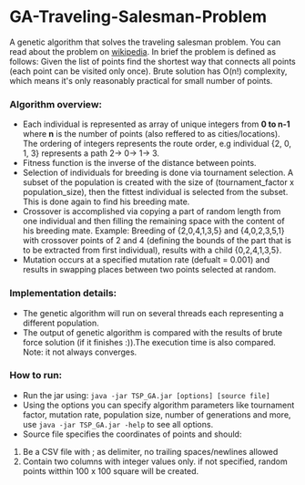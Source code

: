 # GA-Traveling-Salesman-Problem
A genetic algorithm that solves the traveling salesman problem.
You can read about the problem on [wikipedia](https://en.wikipedia.org/wiki/Travelling_salesman_problem).
In brief the problem is defined as follows: Given the list of points find the shortest way that connects all points (each point can be visited only once). Brute solution has O(n!) complexity, which means it's only reasonably practical for small number of points.

### Algorithm overview:
* Each individual is represented as array of unique integers from **0 to n-1** where **n** is the number of points (also reffered to as cities/locations). The ordering of integers represents the route order, e.g individual {2, 0, 1, 3} represents a path 2-> 0-> 1-> 3.
* Fitness function is the inverse of the distance between points.
* Selection of individuals for breeding is done via tournament selection. A subset of the population is created with the size of (tournament_factor x population_size), then the fittest individual is selected from the subset. This is done again to find his breeding mate.
* Crossover is accomplished via copying a part of random length from one individual and then filling the remaining space with the content of his breeding mate. Example: Breeding of {2,0,4,1,3,5} and {4,0,2,3,5,1} with crossover points of 2 and 4 (defining the bounds of the part that is to be extracted from first individual), results with a child {0,2,4,1,3,5}.
* Mutation occurs at a specified mutation rate (defualt = 0.001) and results in swapping places between two points selected at random.

### Implementation details:
* The genetic algorithm will run on several threads each representing a different population.
* The output of genetic algorithm is compared with the results of brute force solution (if it finishes :)).The execution time is also compared. Note: it not always converges.

### How to run:
* Run the jar using: `java -jar TSP_GA.jar [options] [source file]`
* Using the options you can specify algorithm parameters like tournament factor, mutation rate, population size, number of generations and more, use `java -jar TSP_GA.jar -help` to see all options.
* Source file specifies the coordinates of points and should: 
1. Be a CSV file with ; as delimiter, no trailing spaces/newlines allowed
2. Contain two columns with integer values only.
if not specified, random points witthin 100 x 100 square will be created.


